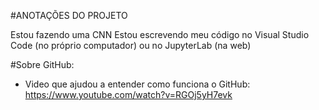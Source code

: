 #ANOTAÇÕES DO PROJETO

Estou fazendo uma CNN 
Estou escrevendo meu código no Visual Studio Code (no próprio computador) ou no JupyterLab (na web) 


#Sobre GitHub: 
- Video que ajudou a entender como funciona o GitHub: https://www.youtube.com/watch?v=RGOj5yH7evk 
